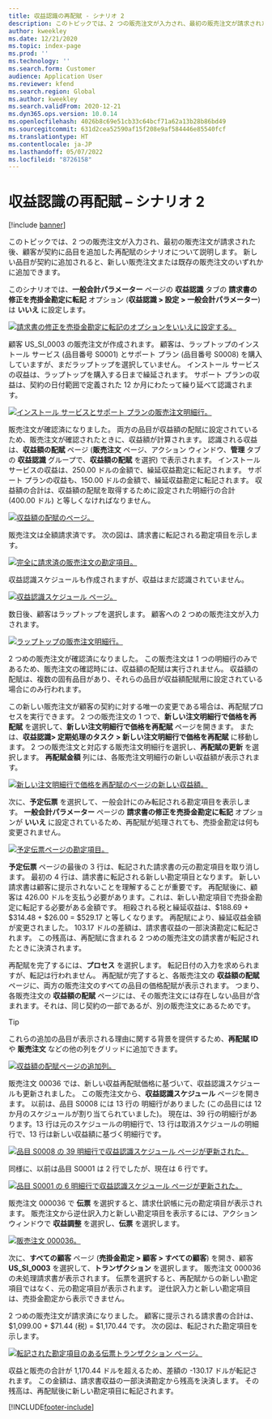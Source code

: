 ```yaml
---
title: 収益認識の再配賦 - シナリオ 2
description: このトピックでは、2 つの販売注文が入力され、最初の販売注文が請求された後、顧客が契約に品目を追加した再配賦のシナリオについて説明します。 新しい品目が契約に追加されると、新しい販売注文または既存の販売注文のいずれかに追加できます。
author: kweekley
ms.date: 12/21/2020
ms.topic: index-page
ms.prod: ''
ms.technology: ''
ms.search.form: Customer
audience: Application User
ms.reviewer: kfend
ms.search.region: Global
ms.author: kweekley
ms.search.validFrom: 2020-12-21
ms.dyn365.ops.version: 10.0.14
ms.openlocfilehash: 4026b8c69e51cb33c64bcf71a62a13b28b86bd49
ms.sourcegitcommit: 631d2cea52590af15f208e9af584446e85540fcf
ms.translationtype: HT
ms.contentlocale: ja-JP
ms.lasthandoff: 05/07/2022
ms.locfileid: "8726158"
---
```

# <a name="revenue-recognition-reallocation--scenario-2"></a>収益認識の再配賦 – シナリオ 2

[!include [banner](../includes/banner.md)]

このトピックでは、2 つの販売注文が入力され、最初の販売注文が請求された後、顧客が契約に品目を追加した再配賦のシナリオについて説明します。 新しい品目が契約に追加されると、新しい販売注文または既存の販売注文のいずれかに追加できます。

このシナリオでは、**一般会計パラメーター** ページの **収益認識** タブの **請求書の修正を売掛金勘定に転記** オプション (**収益認識 \> 設定 \> 一般会計パラメーター**) は **いいえ** に設定します。

[![請求書の修正を売掛金勘定に転記のオプションをいいえに設定する。](./media/12_rev-rec-scenarios.png)](./media/12_rev-rec-scenarios.png)

顧客 US\_SI\_0003 の販売注文が作成されます。 顧客は、ラップトップのインストール サービス (品目番号 S0001) とサポート プラン (品目番号 S0008) を購入していますが、まだラップトップを選択していません。 インストール サービスの収益は、ラップトップを購入する日まで繰延されます。 サポート プランの収益は、契約の日付範囲で定義された 12 か月にわたって繰り延べて認識されます。

[![インストール サービスとサポート プランの販売注文明細行。](./media/13_rev-rec-scenarios.png)](./media/13_rev-rec-scenarios.png)

販売注文が確認済になりました。 両方の品目が収益額の配賦に設定されているため、販売注文が確認されたときに、収益額が計算されます。 認識される収益は、**収益額の配賦** ページ (**販売注文** ページ、アクション ウィンドウ、**管理** タブの **収益認識** グループで、**収益額の配賦** を選択) で表示されます。 インストール サービスの収益は、250.00 ドルの金額で、繰延収益勘定に転記されます。 サポート プランの収益も、150.00 ドルの金額で、繰延収益勘定に転記されます。 収益額の合計は、収益額の配賦を取得するために設定された明細行の合計 (400.00 ドル) と等しくなければなりません。

[![収益額の配賦のページ。](./media/14_rev-rec-scenarios.png)](./media/14_rev-rec-scenarios.png)

販売注文は全額請求済です。 次の図は、請求書に転記される勘定項目を示します。

[![完全に請求済の販売注文の勘定項目。](./media/15_rev-rec-scenarios.png)](./media/15_rev-rec-scenarios.png)

収益認識スケジュールも作成されますが、収益はまだ認識されていません。

[![収益認識スケジュール ページ。](./media/16_rev-rec-scenarios.png)](./media/16_rev-rec-scenarios.png)

数日後、顧客はラップトップを選択します。 顧客への 2 つめの販売注文が入力されます。

[![ラップトップの販売注文明細行。](./media/17_rev-rec-scenarios.png)](./media/17_rev-rec-scenarios.png)

2 つめの販売注文が確認済になりました。 この販売注文は 1 つの明細行のみであるため、販売注文の確認時には、収益額の配賦は実行されません。 収益額の配賦は、複数の固有品目があり、それらの品目が収益額配賦用に設定されている場合にのみ行われます。

この新しい販売注文が顧客の契約に対する唯一の変更である場合は、再配賦プロセスを実行できます。 2 つの販売注文の 1 つで、**新しい注文明細行で価格を再配賦** を選択して、**新しい注文明細行で価格を再配賦** ページを開きます。 または、**収益認識\> 定期処理のタスク \> 新しい注文明細行で価格を再配賦** に移動します。 2 つの販売注文と対応する販売注文明細行を選択し、**再配賦の更新** を選択します。 **再配賦金額** 列には、各販売注文明細行の新しい収益額が表示されます。

[![新しい注文明細行で価格を再配賦のページの新しい収益額。](./media/18_rev-rec-scenarios.png)](./media/18_rev-rec-scenarios.png)

次に、**予定伝票** を選択して、一般会計にのみ転記される勘定項目を表示します。 **一般会計パラメーター** ページの **請求書の修正を売掛金勘定に転記** オプションが **いいえ** に設定されているため、再配賦が処理されても、売掛金勘定は何も変更されません。

[![予定伝票ページの勘定項目。](./media/19_rev-rec-scenarios.png)](./media/19_rev-rec-scenarios.png)

**予定伝票** ページの最後の 3 行は、転記された請求書の元の勘定項目を取り消します。 最初の 4 行は、請求書に転記される新しい勘定項目となります。 新しい請求書は顧客に提示されないことを理解することが重要です。 再配賦後に、顧客は 426.00 ドルを支払う必要があります。これは、新しい勘定項目で売掛金勘定に転記する必要がある金額です。 相殺される税と繰延収益は、$188.69 + $314.48 + $26.00 = $529.17 と等しくなります。 再配賦により、繰延収益金額が変更されました。 103.17 ドルの差額は、請求書収益の一部決済勘定に転記されます。 この残高は、再配賦に含まれる 2 つめの販売注文の請求書が転記されたときに決済されます。

再配賦を完了するには、**プロセス** を選択します。 転記日付の入力を求められますが、転記は行われません。 再配賦が完了すると、各販売注文の **収益額の配賦** ページに、両方の販売注文のすべての品目の価格配賦が表示されます。 つまり、各販売注文の **収益額の配賦** ページには、その販売注文には存在しない品目が含まれます。それは、同じ契約の一部であるが、別の販売注文にあるためです。

> [!TIP]
> これらの追加の品目が表示される理由に関する背景を提供するため、**再配賦 ID** や **販売注文** などの他の列をグリッドに追加できます。
> 
> [![収益額の配賦ページの追加列。](./media/20_rev-rec-scenarios.png)](./media/20_rev-rec-scenarios.png)

販売注文 00036 では、新しい収益再配賦価格に基づいて、収益認識スケジュールも更新されました。 この販売注文から、**収益認識スケジュール** ページを開きます。 以前は、品目 S0008 には 13 行の 明細行がありました (この品目には 12 か月のスケジュールが割り当てられていました)。 現在は、39 行の明細行があります。13 行は元のスケジュールの明細行で、13 行は取消スケジュールの明細行で、13 行は新しい収益額に基づく明細行です。

[![品目 S0008 の 39 明細行で収益認識スケジュール ページが更新された。](./media/21_rev-rec-scenarios.png)](./media/21_rev-rec-scenarios.png)

同様に、以前は品目 S0001 は 2 行でしたが、現在は 6 行です。

[![品目 S0001 の 6 明細行で収益認識スケジュール ページが更新された。](./media/22_rev-rec-scenarios.png)](./media/22_rev-rec-scenarios.png)

販売注文 000036 で **伝票** を選択すると、請求仕訳帳に元の勘定項目が表示されます。 販売注文から逆仕訳入力と新しい勘定項目を表示するには、アクション ウィンドウで **収益調整** を選択し、**伝票** を選択します。

[![販売注文 000036。](./media/23_rev-rec-scenarios.png)](./media/23_rev-rec-scenarios.png)

次に、**すべての顧客** ページ (**売掛金勘定 \> 顧客 \> すべての顧客**) を開き、顧客 **US\_SI\_0003** を選択して、**トランザクション** を選択します。 販売注文 000036 の未処理請求書が表示されます。 伝票を選択すると、再配賦からの新しい勘定項目ではなく、元の勘定項目が表示されます。 逆仕訳入力と新しい勘定項目は、売掛金勘定から表示できません。

2 つめの販売注文が請求済になりました。 顧客に提示される請求書の合計は、$1,099.00 + $71.44 (税) = $1,170.44 です。 次の図は、転記された勘定項目を示します。

[![転記された勘定項目のある伝票トランザクション ページ。](./media/24_rev-rec-scenarios.png)](./media/24_rev-rec-scenarios.png)

収益と販売の合計が 1,170.44 ドルを超えるため、差額の -130.17 ドルが転記されます。 この金額は、請求書収益の一部決済勘定から残高を決済します。 その残高は、再配賦後に新しい勘定項目に転記されます。


[!INCLUDE[footer-include](../../includes/footer-banner.md)]
